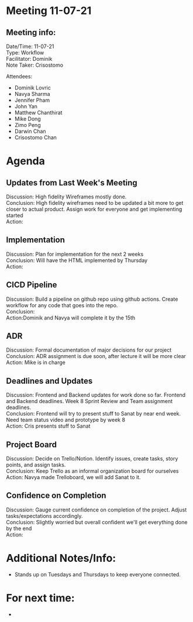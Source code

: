 # Meeting 11-07-21
## Meeting info:
Date/Time: 11-07-21\
Type: Workflow\
Facilitator: Dominik\
Note Taker: Crisostomo

Attendees:
- Dominik Lovric
- Navya Sharma
- Jennifer Pham
- John Yan
- Matthew Chanthirat
- Mike Dong
- Zimo Peng
- Darwin Chan
- Crisostomo Chan

# Agenda
## Updates from Last Week's Meeting
Discussion: High fidelity Wireframes mostly done. \
Conclusion: High fidelity wireframes need to be updated a bit more to get closer to actual product. Assign work for everyone and get implementing started\
Action: 

## Implementation 
Discussion: Plan for implementation for the next 2 weeks\
Conclusion: Will have the HTML implemented by Thursday\
Action:

## CICD Pipeline
Discussion: Build a pipeline on github repo using github actions. Create workflow for any code that goes into the repo.\
Conclusion: \
Action:Dominik and Navya will complete it by the 15th

## ADR
Discussion: Formal documentation of major decisions for our project\
Conclusion: ADR assignment is due soon, after lecture it will be more clear\
Action: Mike is in charge

## Deadlines and Updates
Discussion: Frontend and Backend updates for work done so far. Frontend and Backend deadlines. Week 8 Sprint Review and Team assignment deadlines.\
Conclusion: Frontend will try to present stuff to Sanat by near end week. Need team status video and prototype by week 8\
Action: Cris presents stuff to Sanat

## Project Board
Discussion: Decide on Trello/Notion. Identify issues, create tasks, story points, and assign tasks. \
Conclusion: Keep Trello as an informal organization board for ourselves\
Action: Navya made Trelloboard, we will add Sanat to it. 

## Confidence on Completion
Discussion: Gauge current confidence on completion of the project. Adjust tasks/expectations accordingly.\
Conclusion: Slightly worried but overall confident we'll get everything done by the end\
Action:


# Additional Notes/Info:
- Stands up on Tuesdays and Thursdays to keep everyone connected.

# For next time:
- 
